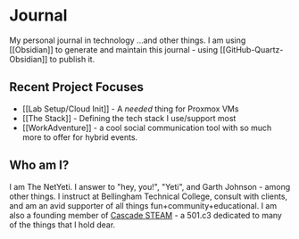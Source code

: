 # Journal
My personal journal in technology ...and other things.  I am using [[Obsidian]] to generate and maintain this journal - using [[GitHub-Quartz-Obsidian]] to publish it.

## Recent Project Focuses
- [[Lab Setup/Cloud Init]] - A *needed* thing for Proxmox VMs
- [[The Stack]] - Defining the tech stack I use/support most
- [[WorkAdventure]] - a cool social communication tool with so much more to offer for hybrid events.
## Who am I?
I am The NetYeti. I answer to "hey, you!", "Yeti", and Garth Johnson - among other things.  I instruct at Bellingham Technical College, consult with clients, and am an avid supporter of all things fun+community+educational. I am also a founding member of [Cascade STEAM](https://www.cascadesteam.org) - a 501.c3 dedicated to many of the things that I hold dear.